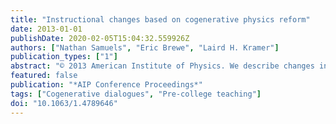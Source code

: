 ```yaml
---
title: "Instructional changes based on cogenerative physics reform"
date: 2013-01-01
publishDate: 2020-02-05T15:04:32.559926Z
authors: ["Nathan Samuels", "Eric Brewe", "Laird H. Kramer"]
publication_types: ["1"]
abstract: "© 2013 American Institute of Physics. We describe changes in a physics teacher's pedagogy and cultural awareness that resulted from her students' involvement in reforming their classroom. For this case study, we examined a veteran high school teacher's semester-long use of CMPLE (the Cogenerative Mediation Process for Learning Environments) in her Modeling Instruction classroom. CMPLE is a formative intervention designed to help students and instructors collaborate to change classroom dynamics, based on how closely the environment matches their learning preferences. Analysis of classroom videos, interviews, and other artifacts indicates that adapting the environment to align with the preferences of that shared culture affected the instructor in complex ways. We will trace her teaching practices and her self-described awareness of the culture of learning, to highlight notable changes. The teacher espoused deeper understanding of her students' physics learning experience, which she gained from including students in responding to their own individual and collective learning preferences."
featured: false
publication: "*AIP Conference Proceedings*"
tags: ["Cogenerative dialogues", "Pre-college teaching"]
doi: "10.1063/1.4789646"
---
```


